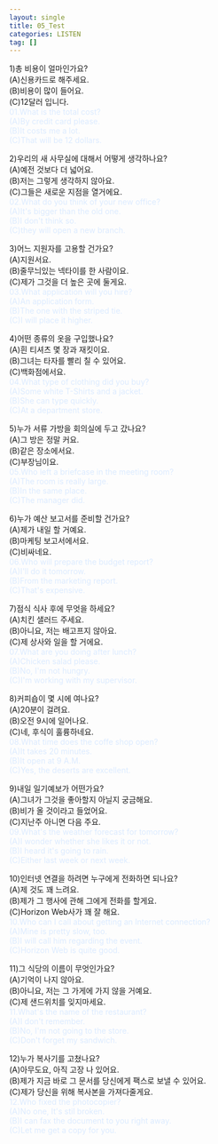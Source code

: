 ```yaml
---
layout: single
title: 05_Test
categories: LISTEN
tag: []
---
```


1)총 비용이 얼마인가요?   
(A)신용카드로 해주세요.   
(B)비용이 많이 들어요.   
(C)12달러 입니다.   
<span style="color:#DCEBFF">
01.What is the total cost?    
(A)By credit card please.   
(B)It costs me a lot.   
(C)That will be 12 dollars.   
</span>
   
2)우리의 새 사무실에 대해서 어떻게 생각하나요?   
(A)예전 것보다 더 넓어요.   
(B)저는 그렇게 생각하지 않아요.   
(C)그들은 새로운 지점을 열거에요.   
<span style="color:#DCEBFF">
02.What do you think of your new office?    
(A)It's bigger than the old one.   
(B)I don't think so.   
(C)they will open a new branch.   
</span>
   
3)어느 지원자를 고용할 건가요?   
(A)지원서요.   
(B)줄무늬있는 넥타이를 한 사람이요.   
(C)제가 그것을 더 높은 곳에 둘게요.   
<span style="color:#DCEBFF">
03.What application will you hire?   
(A)An application form.   
(B)The one with the striped tie.   
(C)I will place it higher.   
</span>
   
4)어떤 종류의 옷을 구입했나요?   
(A)흰 티셔츠 몇 장과 재킷이요.   
(B)그녀는 타자를 빨리 칠 수 있어요.   
(C)백화점에서요.   
<span style="color:#DCEBFF">
04.What type of clothing did you buy?   
(A)Some white T-Shirts and a jacket.   
(B)She can type quickly.   
(C)At a department store.   
</span>
   
5)누가 서류 가방을 회의실에 두고 갔나요?   
(A)그 방은 정말 커요.   
(B)같은 장소에서요.   
(C)부장님이요.   
<span style="color:#DCEBFF">
05.Who left a briefcase in the meeting room?   
(A)The room is really large.   
(B)In the same place.   
(C)The manager did.   
</span>
   
6)누가 예산 보고서를 준비할 건가요?   
(A)제가 내일 할 거예요.   
(B)마케팅 보고서에서요.   
(C)비싸네요.   
<span style="color:#DCEBFF">
06.Who will prepare the budget report?   
(A)I'll do it tomorrow.   
(B)From the marketing report.   
(C)That's expensive.   
</span>

7)점식 식사 후에 무엇을 하세요?   
(A)치킨 샐러드 주세요.   
(B)아니요, 저는 배고프지 않아요.   
(C)제 상사와 일을 할 거에요.   
<span style="color:#DCEBFF">
07.What are you doing after lunch?   
(A)Chicken salad please.   
(B)No, I'm not hungry.   
(C)I'm working with my supervisor.    
</span>
   
8)커피숍이 몇 시에 여나요?   
(A)20분이 걸려요.   
(B)오전 9시에 일어나요.   
(C)네, 후식이 훌륭하네요.   
<span style="color:#DCEBFF">
08.What time does the coffe shop open?   
(A)It takes 20 minutes.   
(B)It open at 9 A.M.   
(C)Yes, the deserts are excellent.   
</span>
   
9)내일 일기예보가 어떤가요?   
(A)그녀가 그것을 좋아할지 아닐지 궁금해요.   
(B)비가 올 것이라고 들었어요.   
(C)지난주 아니면 다음 주요.   
<span style="color:#DCEBFF">
09.What's the weather forecast for tomorrow?   
(A)I wonder whether she likes it or not.   
(B)I heard it's going to rain.   
(C)Either last week or next week.   
</span>
   
10)인터넷 연결을 하려면 누구에게 전화하면 되나요?   
(A)제 것도 꽤 느려요.   
(B)제가 그 행사에 관해 그에게 전화를 할게요.   
(C)Horizon Web사가 꽤 잘 해요.   
<span style="color:#DCEBFF">
10.Who can I call about getting an Internet connection?   
(A)Mine is pretty slow, too.    
(B)I will call him regarding the event.   
(C)Horizon Web is quite good.   
</span>
   
11)그 식당의 이름이 무엇인가요?   
(A)기억이 나지 않아요.   
(B)아니요, 저는 그 가게에 가지 않을 거예요.   
(C)제 샌드위치를 잊지마세요.   
<span style="color:#DCEBFF">
11.What's the name of the restaurant?   
(A)I don't remember.   
(B)No, I'm not going to the store.   
(C)Don't forget my sandwich.   
</span>
   
12)누가 복사기를 고쳤나요?   
(A)아무도요, 아직 고장 나 있어요.   
(B)제가 지금 바로 그 문서를 당신에게 팩스로 보낼 수 있어요.   
(C)제가 당신을 위해 복사본을 가져다줄게요.   
<span style="color:#DCEBFF">
12.Who fixed the photocopier?    
(A)No one, It's stil broken.   
(B)I can fax the document to you right away.   
(C)Let me get a copy for you.   
</span>
